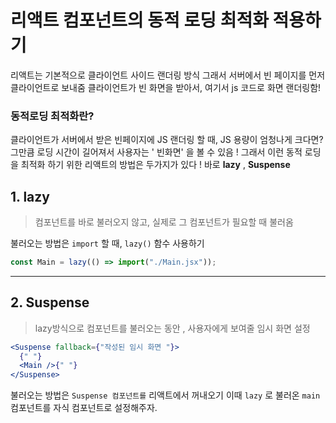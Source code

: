 # 리액트 컴포넌트의 동적 로딩 최적화 적용하기

리액트는 기본적으로 클라이언트 사이드 랜더링 방식
그래서 서버에서 빈 페이지를 먼저 클라이언트로 보내줌
클라이언트가 빈 화면을 받아서, 여기서 js 코드로 화면 랜더링함!

### 동적로딩 최적화란?

클라이언트가 서버에서 받은 빈페이지에 JS 랜더링 할 때,
JS 용량이 엄청나게 크다면? 그만큼 로딩 시간이 길어져서 사용자는 ' 빈화면' 을 볼 수 있음 !
그래서 이런 동적 로딩을 최적화 하기 위한 리액트의 방법은 두가지가 있다 !
바로 **lazy** , **Suspense**

## 1. lazy

> 컴포넌트를 바로 불러오지 않고, 실제로 그 컴포넌트가 필요할 때 불러옴

불러오는 방법은 `import` 할 때, `lazy()` 함수 사용하기

```jsx
const Main = lazy(() => import("./Main.jsx"));
```

---

## 2. Suspense

> lazy방식으로 컴포넌트를 불러오는 동안 , 사용자에게 보여줄 임시 화면 설정

```jsx
<Suspense fallback={"작성된 임시 화면 "}>
  {" "}
  <Main />{" "}
</Suspense>
```

불러오는 방법은 `Suspense 컴포넌트를` 리액트에서 꺼내오기
이때 `lazy` 로 불러온 `main` 컴포넌트를 자식 컴포넌트로 설정해주자.
